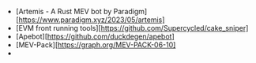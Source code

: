 - [Artemis - A Rust MEV bot by Paradigm][https://www.paradigm.xyz/2023/05/artemis]
- [EVM front running tools][https://github.com/Supercycled/cake_sniper]
- [Apebot][https://github.com/duckdegen/apebot]
- [MEV-Pack][https://graph.org/MEV-PACK-06-10]
- 